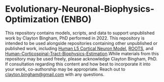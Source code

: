 # Evolutionary-Neuronal-Biophysics-Optimization (ENBO)

This repository contains models, scripts, and data to support unpublished work by Clayton Bingham, PhD performed in 2022. This repository is intended to be used alongside repositories containing other unpublished or published work, including [Human L5 Cortical Neuron Model](https://github.com/ClaytonBingham/Human-L5-Cortical-Neuron-Model), [ROOTS](https://github.com/ClaytonBingham/Roots), and [Human-Corticospinal-Tract-Biophysics-Estimation](https://github.com/ClaytonBingham/Human-Corticospinal-Tract-Biophysics-Estimation/tree/main).While materials from this repository may be used freely, please acknowledge Clayton Bingham, PhD. If consultation regarding this content and how best to incorporate it into your work, co-authorship may be appropriate. Reach out to clayton.bingham@gmail.com with any questions.
